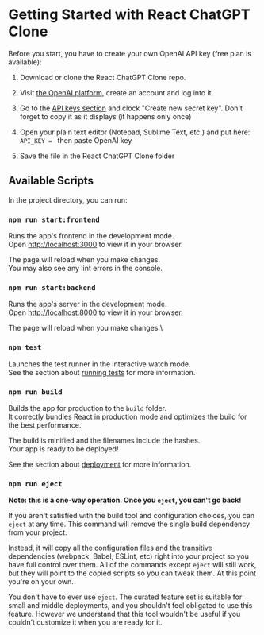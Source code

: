 # Getting Started with React ChatGPT Clone

Before you start, you have to create your own OpenAI API key (free plan is available):

1. Download or clone the React ChatGPT Clone repo.

2. Visit [the OpenAI platform](https://platform.openai.com), create an account and log into it.

3. Go to the [API keys section](https://platform.openai.com/account/api-keys) and clock "Create new secret key". Don't forget to copy it as it displays (it happens only once)

3. Open your plain text editor (Notepad, Sublime Text, etc.) and put here: ```API_KEY = ``` then paste OpenAI key

4. Save the file in the React ChatGPT Clone folder

## Available Scripts

In the project directory, you can run:

### `npm run start:frontend`

Runs the app's frontend in the development mode.\
Open [http://localhost:3000](http://localhost:3000) to view it in your browser.

The page will reload when you make changes.\
You may also see any lint errors in the console.

### `npm run start:backend`

Runs the app's server in the development mode.\
Open [http://localhost:8000](http://localhost:8000) to view it in your browser.

The page will reload when you make changes.\

### `npm test`

Launches the test runner in the interactive watch mode.\
See the section about [running tests](https://facebook.github.io/create-react-app/docs/running-tests) for more information.

### `npm run build`

Builds the app for production to the `build` folder.\
It correctly bundles React in production mode and optimizes the build for the best performance.

The build is minified and the filenames include the hashes.\
Your app is ready to be deployed!

See the section about [deployment](https://facebook.github.io/create-react-app/docs/deployment) for more information.

### `npm run eject`

**Note: this is a one-way operation. Once you `eject`, you can't go back!**

If you aren't satisfied with the build tool and configuration choices, you can `eject` at any time. This command will remove the single build dependency from your project.

Instead, it will copy all the configuration files and the transitive dependencies (webpack, Babel, ESLint, etc) right into your project so you have full control over them. All of the commands except `eject` will still work, but they will point to the copied scripts so you can tweak them. At this point you're on your own.

You don't have to ever use `eject`. The curated feature set is suitable for small and middle deployments, and you shouldn't feel obligated to use this feature. However we understand that this tool wouldn't be useful if you couldn't customize it when you are ready for it.